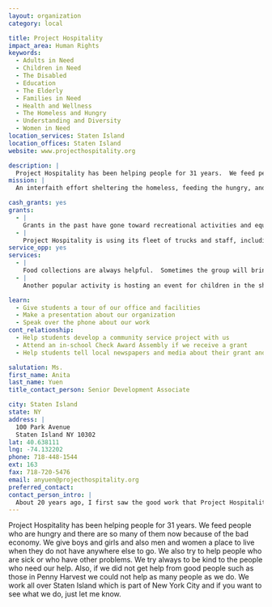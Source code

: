 ```yaml
---
layout: organization
category: local

title: Project Hospitality
impact_area: Human Rights
keywords: 
  - Adults in Need
  - Children in Need
  - The Disabled
  - Education
  - The Elderly
  - Families in Need
  - Health and Wellness
  - The Homeless and Hungry
  - Understanding and Diversity
  - Women in Need
location_services: Staten Island
location_offices: Staten Island
website: www.projecthospitality.org

description: |
  Project Hospitality has been helping people for 31 years.  We feed people who are hungry and there are so many of them now because of the bad economy.  We give boys and girls and also men and women a place to live when they do not have anywhere else to go.  We also try to help people who are sick or who have other problems.  We try always to be kind to the people who need our help.  Also, if we did not get help from good people such as those in Penny Harvest we could not help as many people as we do.  We work all over Staten Island which is part of New York City and if you want to see what we do, just let me know.
mission: |
  An interfaith effort sheltering the homeless, feeding the hungry, and caring for people with AIDS.

cash_grants: yes
grants: 
  - |
    Grants in the past have gone toward recreational activities and equipment at our family shelter, educational and arts & crafts supplies, meals at our soup kitchen, food items for the food pantry, and general support.
  - |
    Project Hospitality is using its fleet of trucks and staff, including our Mobile Food Pantry, to distribute non-perishable food, blankets, personal hygiene products, and other essentials throughout the island to those who have been adversely affected by Super storm Sandy.  We have distributed gift cards, coordinated clothing drives, and a free store out of the city’s Restoration Center. Through our soup kitchens and food pantries, including our mobile food pantry, we served a total of 242,300 meals during the month of November 2012, immediately following Hurricane Sandy. We continue to provide assistance to Staten  Islanders that were impacted by the storm.
service_opp: yes
services: 
  - |
    Food collections are always helpful.  Sometimes the group will bring the food to the pantry and help sort the items for shelving.  We do a presentation about the food pantry.
  - |
    Another popular activity is hosting an event for children in the shelter.  Others have made decorations for the shelter or soup kitchen.

learn: 
  - Give students a tour of our office and facilities
  - Make a presentation about our organization
  - Speak over the phone about our work
cont_relationship: 
  - Help students develop a community service project with us
  - Attend an in-school Check Award Assembly if we receive a grant
  - Help students tell local newspapers and media about their grant and/or project with us

salutation: Ms.
first_name: Anita 
last_name: Yuen
title_contact_person: Senior Development Associate

city: Staten Island
state: NY
address: |
  100 Park Avenue  
  Staten Island NY 10302
lat: 40.638111
lng: -74.132202
phone: 718-448-1544
ext: 163
fax: 718-720-5476
email: anyuen@projecthospitality.org
preferred_contact: 
contact_person_intro: |
  About 20 years ago, I first saw the good work that Project Hospitality does helping people.  I started working all the time with Project Hospitality 20 years ago.  Every day when I come to work I see wonderful things being done to help others – feeding people, giving people a place to live, and especially being kind to people who may not have many friends or others to help them.  I try to get others to help us so we can do even more things for people who need help.  Thanks so much for thinking about helping us.  I hope you will.   I have worked with several Common Cents schools iin recent years.  I think Common Cents is a great idea!
---
```

Project Hospitality has been helping people for 31 years.  We feed people who are hungry and there are so many of them now because of the bad economy.  We give boys and girls and also men and women a place to live when they do not have anywhere else to go.  We also try to help people who are sick or who have other problems.  We try always to be kind to the people who need our help.  Also, if we did not get help from good people such as those in Penny Harvest we could not help as many people as we do.  We work all over Staten Island which is part of New York City and if you want to see what we do, just let me know.